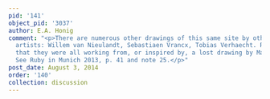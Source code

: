```yaml
---
pid: '141'
object_pid: '3037'
author: E.A. Honig
comment: "<p>There are numerous other drawings of this same site by other Northern
  artists: Willem van Nieulandt, Sebastiaen Vrancx, Tobias Verhaecht. Ruby suggests
  that they were all working from, or inspired by, a lost drawing by Matthijs Bril.
  See Ruby in Munich 2013, p. 41 and note 25.</p>"
post_date: August 3, 2014
order: '140'
collection: discussion
---
```

